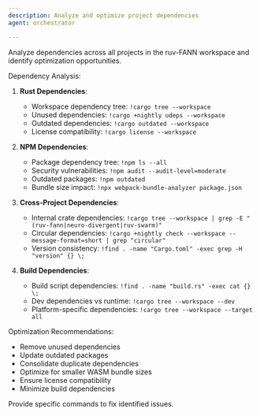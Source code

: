 ```yaml
---
description: Analyze and optimize project dependencies
agent: orchestrator

---
```


Analyze dependencies across all projects in the ruv-FANN workspace and identify optimization opportunities.

Dependency Analysis:

1. **Rust Dependencies**:
   - Workspace dependency tree: `!cargo tree --workspace`
   - Unused dependencies: `!cargo +nightly udeps --workspace`
   - Outdated dependencies: `!cargo outdated --workspace`
   - License compatibility: `!cargo license --workspace`

2. **NPM Dependencies**:
   - Package dependency tree: `!npm ls --all`
   - Security vulnerabilities: `!npm audit --audit-level=moderate`
   - Outdated packages: `!npm outdated`
   - Bundle size impact: `!npx webpack-bundle-analyzer package.json`

3. **Cross-Project Dependencies**:
   - Internal crate dependencies: `!cargo tree --workspace | grep -E "(ruv-fann|neuro-divergent|ruv-swarm)"`
   - Circular dependencies: `!cargo +nightly check --workspace --message-format=short | grep "circular"`
   - Version consistency: `!find . -name "Cargo.toml" -exec grep -H "version" {} \;`

4. **Build Dependencies**:
   - Build script dependencies: `!find . -name "build.rs" -exec cat {} \;`
   - Dev dependencies vs runtime: `!cargo tree --workspace --dev`
   - Platform-specific dependencies: `!cargo tree --workspace --target all`

Optimization Recommendations:

- Remove unused dependencies
- Update outdated packages
- Consolidate duplicate dependencies
- Optimize for smaller WASM bundle sizes
- Ensure license compatibility
- Minimize build dependencies

Provide specific commands to fix identified issues.
